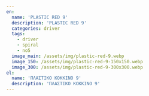 ```yaml
---
en:
  name: 'PLASTIC RED 9'
  description: 'PLASTIC RED 9'
  categories: driver
  tags:
    - driver
    - spiral
    - no5
  image_main: /assets/img/plastic-red-9.webp
  image_150: /assets/img/plastic-red-9-150x150.webp
  image_300: /assets/img/plastic-red-9-300x300.webp
el:
  name: 'ΠΛΑΣΤΙΚΟ ΚΟΚΚΙΝΟ 9'
  description: 'ΠΛΑΣΤΙΚΟ ΚΟΚΚΙΝΟ 9'
---
```

